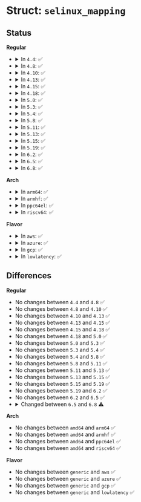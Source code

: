 # Struct: <code>selinux_mapping</code>

## Status
<b>Regular</b>
<ul>
<li>
<details>
<summary>In <code>4.4</code>: ✅</summary>

```c
struct selinux_mapping {
    u16 value;
    unsigned int num_perms;
    u32 perms[32];
};
```
</details>
</li>
<li>
<details>
<summary>In <code>4.8</code>: ✅</summary>

```c
struct selinux_mapping {
    u16 value;
    unsigned int num_perms;
    u32 perms[32];
};
```
</details>
</li>
<li>
<details>
<summary>In <code>4.10</code>: ✅</summary>

```c
struct selinux_mapping {
    u16 value;
    unsigned int num_perms;
    u32 perms[32];
};
```
</details>
</li>
<li>
<details>
<summary>In <code>4.13</code>: ✅</summary>

```c
struct selinux_mapping {
    u16 value;
    unsigned int num_perms;
    u32 perms[32];
};
```
</details>
</li>
<li>
<details>
<summary>In <code>4.15</code>: ✅</summary>

```c
struct selinux_mapping {
    u16 value;
    unsigned int num_perms;
    u32 perms[32];
};
```
</details>
</li>
<li>
<details>
<summary>In <code>4.18</code>: ✅</summary>

```c
struct selinux_mapping {
    u16 value;
    unsigned int num_perms;
    u32 perms[32];
};
```
</details>
</li>
<li>
<details>
<summary>In <code>5.0</code>: ✅</summary>

```c
struct selinux_mapping {
    u16 value;
    unsigned int num_perms;
    u32 perms[32];
};
```
</details>
</li>
<li>
<details>
<summary>In <code>5.3</code>: ✅</summary>

```c
struct selinux_mapping {
    u16 value;
    unsigned int num_perms;
    u32 perms[32];
};
```
</details>
</li>
<li>
<details>
<summary>In <code>5.4</code>: ✅</summary>

```c
struct selinux_mapping {
    u16 value;
    unsigned int num_perms;
    u32 perms[32];
};
```
</details>
</li>
<li>
<details>
<summary>In <code>5.8</code>: ✅</summary>

```c
struct selinux_mapping {
    u16 value;
    unsigned int num_perms;
    u32 perms[32];
};
```
</details>
</li>
<li>
<details>
<summary>In <code>5.11</code>: ✅</summary>

```c
struct selinux_mapping {
    u16 value;
    unsigned int num_perms;
    u32 perms[32];
};
```
</details>
</li>
<li>
<details>
<summary>In <code>5.13</code>: ✅</summary>

```c
struct selinux_mapping {
    u16 value;
    unsigned int num_perms;
    u32 perms[32];
};
```
</details>
</li>
<li>
<details>
<summary>In <code>5.15</code>: ✅</summary>

```c
struct selinux_mapping {
    u16 value;
    unsigned int num_perms;
    u32 perms[32];
};
```
</details>
</li>
<li>
<details>
<summary>In <code>5.19</code>: ✅</summary>

```c
struct selinux_mapping {
    u16 value;
    unsigned int num_perms;
    u32 perms[32];
};
```
</details>
</li>
<li>
<details>
<summary>In <code>6.2</code>: ✅</summary>

```c
struct selinux_mapping {
    u16 value;
    unsigned int num_perms;
    u32 perms[32];
};
```
</details>
</li>
<li>
<details>
<summary>In <code>6.5</code>: ✅</summary>

```c
struct selinux_mapping {
    u16 value;
    unsigned int num_perms;
    u32 perms[32];
};
```
</details>
</li>
<li>
<details>
<summary>In <code>6.8</code>: ✅</summary>

```c
struct selinux_mapping {
    u16 value;
    u16 num_perms;
    u32 perms[32];
};
```
</details>
</li>
</ul>
<b>Arch</b>
<ul>
<li>
<details>
<summary>In <code>arm64</code>: ✅</summary>

```c
struct selinux_mapping {
    u16 value;
    unsigned int num_perms;
    u32 perms[32];
};
```
</details>
</li>
<li>
<details>
<summary>In <code>armhf</code>: ✅</summary>

```c
struct selinux_mapping {
    u16 value;
    unsigned int num_perms;
    u32 perms[32];
};
```
</details>
</li>
<li>
<details>
<summary>In <code>ppc64el</code>: ✅</summary>

```c
struct selinux_mapping {
    u16 value;
    unsigned int num_perms;
    u32 perms[32];
};
```
</details>
</li>
<li>
<details>
<summary>In <code>riscv64</code>: ✅</summary>

```c
struct selinux_mapping {
    u16 value;
    unsigned int num_perms;
    u32 perms[32];
};
```
</details>
</li>
</ul>
<b>Flavor</b>
<ul>
<li>
<details>
<summary>In <code>aws</code>: ✅</summary>

```c
struct selinux_mapping {
    u16 value;
    unsigned int num_perms;
    u32 perms[32];
};
```
</details>
</li>
<li>
<details>
<summary>In <code>azure</code>: ✅</summary>

```c
struct selinux_mapping {
    u16 value;
    unsigned int num_perms;
    u32 perms[32];
};
```
</details>
</li>
<li>
<details>
<summary>In <code>gcp</code>: ✅</summary>

```c
struct selinux_mapping {
    u16 value;
    unsigned int num_perms;
    u32 perms[32];
};
```
</details>
</li>
<li>
<details>
<summary>In <code>lowlatency</code>: ✅</summary>

```c
struct selinux_mapping {
    u16 value;
    unsigned int num_perms;
    u32 perms[32];
};
```
</details>
</li>
</ul>

## Differences
<b>Regular</b>
<ul>
<li>
No changes between <code>4.4</code> and <code>4.8</code> ✅
</li>
<li>
No changes between <code>4.8</code> and <code>4.10</code> ✅
</li>
<li>
No changes between <code>4.10</code> and <code>4.13</code> ✅
</li>
<li>
No changes between <code>4.13</code> and <code>4.15</code> ✅
</li>
<li>
No changes between <code>4.15</code> and <code>4.18</code> ✅
</li>
<li>
No changes between <code>4.18</code> and <code>5.0</code> ✅
</li>
<li>
No changes between <code>5.0</code> and <code>5.3</code> ✅
</li>
<li>
No changes between <code>5.3</code> and <code>5.4</code> ✅
</li>
<li>
No changes between <code>5.4</code> and <code>5.8</code> ✅
</li>
<li>
No changes between <code>5.8</code> and <code>5.11</code> ✅
</li>
<li>
No changes between <code>5.11</code> and <code>5.13</code> ✅
</li>
<li>
No changes between <code>5.13</code> and <code>5.15</code> ✅
</li>
<li>
No changes between <code>5.15</code> and <code>5.19</code> ✅
</li>
<li>
No changes between <code>5.19</code> and <code>6.2</code> ✅
</li>
<li>
No changes between <code>6.2</code> and <code>6.5</code> ✅
</li>
<li>
<details>
<summary>Changed between <code>6.5</code> and <code>6.8</code> ⚠️</summary>
<ul>
<li>
<b>Field type changed. </b>
<code>unsigned int num_perms</code> ➡️ <code>u16 num_perms</code>
</li>
</ul>
</details>
</li>
</ul>
<b>Arch</b>
<ul>
<li>
No changes between <code>amd64</code> and <code>arm64</code> ✅
</li>
<li>
No changes between <code>amd64</code> and <code>armhf</code> ✅
</li>
<li>
No changes between <code>amd64</code> and <code>ppc64el</code> ✅
</li>
<li>
No changes between <code>amd64</code> and <code>riscv64</code> ✅
</li>
</ul>
<b>Flavor</b>
<ul>
<li>
No changes between <code>generic</code> and <code>aws</code> ✅
</li>
<li>
No changes between <code>generic</code> and <code>azure</code> ✅
</li>
<li>
No changes between <code>generic</code> and <code>gcp</code> ✅
</li>
<li>
No changes between <code>generic</code> and <code>lowlatency</code> ✅
</li>
</ul>
